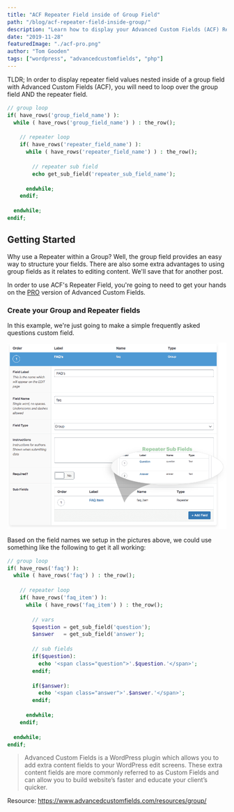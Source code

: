 ```yaml
---
title: "ACF Repeater Field inside of Group Field"
path: "/blog/acf-repeater-field-inside-group/"
description: "Learn how to display your Advanced Custom Fields (ACF) Repeater Fields within your Group Field."
date: "2019-11-28"
featuredImage: "./acf-pro.png"
author: "Tom Gooden"
tags: ["wordpress", "advancedcustomfields", "php"]
---
```


TLDR; In order to display repeater field values nested inside of a group field with Advanced Custom Fields (ACF), you will need to loop over the group field AND the repeater field.

```php
// group loop
if( have_rows('group_field_name') ):
  while ( have_rows('group_field_name') ) : the_row();

    // repeater loop
    if( have_rows('repeater_field_name') ):
      while ( have_rows('repeater_field_name') ) : the_row();

        // repeater sub field
        echo get_sub_field('repeater_sub_field_name');

      endwhile;
    endif;

  endwhile;
endif;
```

## Getting Started

Why use a Repeater within a Group? Well, the group field provides an easy way to structure your fields. There are also some extra advantages to using group fields as it relates to editing content. We'll save that for another post.

In order to use ACF's Repeater Field, you're going to need to get your hands on the [PRO](https://www.advancedcustomfields.com/pro/) version of Advanced Custom Fields.

### Create your Group and Repeater fields

In this example, we're just going to make a simple frequently asked questions custom field.

![ACF Group Field](./acf-group-repeater-fields.png)

Based on the field names we setup in the pictures above, we could use something like the following to get it all working:

```php
// group loop
if( have_rows('faq') ):
  while ( have_rows('faq') ) : the_row();

    // repeater loop
    if( have_rows('faq_item') ):
      while ( have_rows('faq_item') ) : the_row();

        // vars
        $question = get_sub_field('question');
        $answer   = get_sub_field('answer');

        // sub fields
        if($question):
          echo '<span class="question">'.$question.'</span>';
        endif;

        if($answer):
          echo '<span class="answer">'.$answer.'</span>';
        endif;

      endwhile;
    endif;

  endwhile;
endif;
```

> Advanced Custom Fields is a WordPress plugin which allows you to add extra content fields to your WordPress edit screens. These extra content fields are more commonly referred to as Custom Fields and can allow you to build website’s faster and educate your client’s quicker.

Resource: https://www.advancedcustomfields.com/resources/group/
